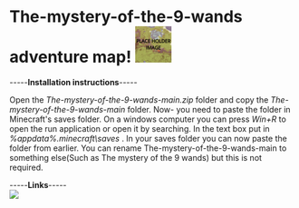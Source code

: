 # The-mystery-of-the-9-wands adventure map!  ![alt text](https://github.com/MulesGaming/The-mystery-of-the-9-wands/blob/main/icon.png)
-----**Installation instructions**-----  

Open the *The-mystery-of-the-9-wands-main.zip* folder and copy the  *The-mystery-of-the-9-wands-main* folder. Now- you need to paste the folder in Minecraft's saves folder. On a windows computer you can press *Win+R* to open the run application or open it by searching. In the text box put in *%appdata%\.minecraft\saves* . In your saves folder you can now paste the folder from earlier. You can rename The-mystery-of-the-9-wands-main to something else(Such as The mystery of the 9 wands) but this is not required.  

-----**Links**-----  
<a href='https://github.com/MulesGaming/The-mystery-of-the-9-wands'><img src='https://cryptodefinitions.com/wp-content/uploads/2020/09/GitHub-Logo.png' width="150"></a>
